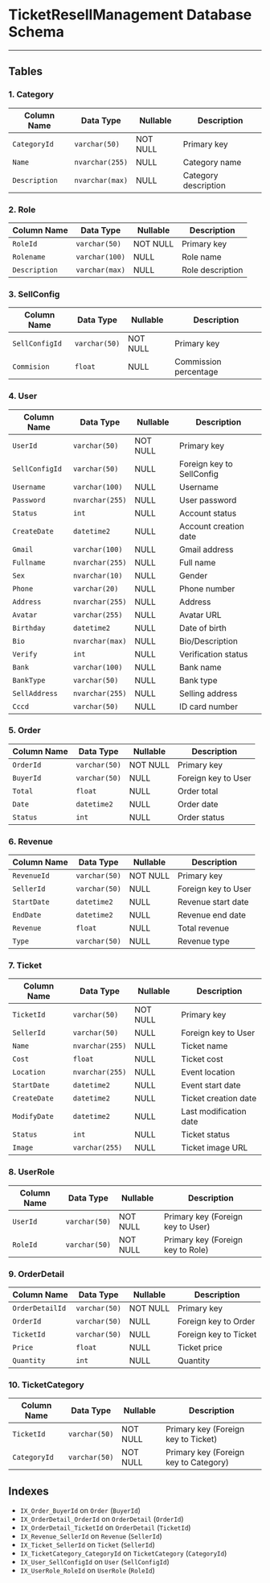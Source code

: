 # TicketResellManagement Database Schema

---

## Tables

### 1. Category
| Column Name   | Data Type      | Nullable | Description                 |
|---------------|----------------|----------|-----------------------------|
| `CategoryId`  | `varchar(50)`  | NOT NULL | Primary key                 |
| `Name`        | `nvarchar(255)`| NULL     | Category name               |
| `Description` | `nvarchar(max)`| NULL     | Category description        |

### 2. Role
| Column Name   | Data Type      | Nullable | Description                 |
|---------------|----------------|----------|-----------------------------|
| `RoleId`      | `varchar(50)`  | NOT NULL | Primary key                 |
| `Rolename`    | `varchar(100)` | NULL     | Role name                   |
| `Description` | `varchar(max)` | NULL     | Role description            |

### 3. SellConfig
| Column Name    | Data Type      | Nullable | Description              |
|----------------|----------------|----------|--------------------------|
| `SellConfigId` | `varchar(50)`  | NOT NULL | Primary key              |
| `Commision`    | `float`        | NULL     | Commission percentage    |

### 4. User
| Column Name    | Data Type       | Nullable | Description              |
|----------------|-----------------|----------|--------------------------|
| `UserId`       | `varchar(50)`   | NOT NULL | Primary key              |
| `SellConfigId` | `varchar(50)`   | NULL     | Foreign key to SellConfig|
| `Username`     | `varchar(100)`  | NULL     | Username                 |
| `Password`     | `nvarchar(255)` | NULL     | User password            |
| `Status`       | `int`           | NULL     | Account status           |
| `CreateDate`   | `datetime2`     | NULL     | Account creation date    |
| `Gmail`        | `varchar(100)`  | NULL     | Gmail address            |
| `Fullname`     | `nvarchar(255)` | NULL     | Full name                |
| `Sex`          | `nvarchar(10)`  | NULL     | Gender                   |
| `Phone`        | `varchar(20)`   | NULL     | Phone number             |
| `Address`      | `nvarchar(255)` | NULL     | Address                  |
| `Avatar`       | `varchar(255)`  | NULL     | Avatar URL               |
| `Birthday`     | `datetime2`     | NULL     | Date of birth            |
| `Bio`          | `nvarchar(max)` | NULL     | Bio/Description          |
| `Verify`       | `int`           | NULL     | Verification status      |
| `Bank`         | `varchar(100)`  | NULL     | Bank name                |
| `BankType`     | `varchar(50)`   | NULL     | Bank type                |
| `SellAddress`  | `nvarchar(255)` | NULL     | Selling address          |
| `Cccd`         | `varchar(50)`   | NULL     | ID card number           |

### 5. Order
| Column Name   | Data Type      | Nullable | Description              |
|---------------|----------------|----------|--------------------------|
| `OrderId`     | `varchar(50)`  | NOT NULL | Primary key              |
| `BuyerId`     | `varchar(50)`  | NULL     | Foreign key to User      |
| `Total`       | `float`        | NULL     | Order total              |
| `Date`        | `datetime2`    | NULL     | Order date               |
| `Status`      | `int`          | NULL     | Order status             |

### 6. Revenue
| Column Name   | Data Type      | Nullable | Description              |
|---------------|----------------|----------|--------------------------|
| `RevenueId`   | `varchar(50)`  | NOT NULL | Primary key              |
| `SellerId`    | `varchar(50)`  | NULL     | Foreign key to User      |
| `StartDate`   | `datetime2`    | NULL     | Revenue start date       |
| `EndDate`     | `datetime2`    | NULL     | Revenue end date         |
| `Revenue`     | `float`        | NULL     | Total revenue            |
| `Type`        | `varchar(50)`  | NULL     | Revenue type             |

### 7. Ticket
| Column Name   | Data Type       | Nullable | Description              |
|---------------|-----------------|----------|--------------------------|
| `TicketId`    | `varchar(50)`   | NOT NULL | Primary key              |
| `SellerId`    | `varchar(50)`   | NULL     | Foreign key to User      |
| `Name`        | `nvarchar(255)` | NULL     | Ticket name              |
| `Cost`        | `float`         | NULL     | Ticket cost              |
| `Location`    | `nvarchar(255)` | NULL     | Event location           |
| `StartDate`   | `datetime2`     | NULL     | Event start date         |
| `CreateDate`  | `datetime2`     | NULL     | Ticket creation date     |
| `ModifyDate`  | `datetime2`     | NULL     | Last modification date   |
| `Status`      | `int`           | NULL     | Ticket status            |
| `Image`       | `varchar(255)`  | NULL     | Ticket image URL         |

### 8. UserRole
| Column Name   | Data Type      | Nullable | Description              |
|---------------|----------------|----------|--------------------------|
| `UserId`      | `varchar(50)`  | NOT NULL | Primary key (Foreign key to User) |
| `RoleId`      | `varchar(50)`  | NOT NULL | Primary key (Foreign key to Role) |

### 9. OrderDetail
| Column Name     | Data Type      | Nullable | Description              |
|-----------------|----------------|----------|--------------------------|
| `OrderDetailId` | `varchar(50)`  | NOT NULL | Primary key              |
| `OrderId`       | `varchar(50)`  | NULL     | Foreign key to Order     |
| `TicketId`      | `varchar(50)`  | NULL     | Foreign key to Ticket    |
| `Price`         | `float`        | NULL     | Ticket price             |
| `Quantity`      | `int`          | NULL     | Quantity                 |

### 10. TicketCategory
| Column Name   | Data Type      | Nullable | Description              |
|---------------|----------------|----------|--------------------------|
| `TicketId`    | `varchar(50)`  | NOT NULL | Primary key (Foreign key to Ticket) |
| `CategoryId`  | `varchar(50)`  | NOT NULL | Primary key (Foreign key to Category) |

## Indexes

- `IX_Order_BuyerId` on `Order` (`BuyerId`)
- `IX_OrderDetail_OrderId` on `OrderDetail` (`OrderId`)
- `IX_OrderDetail_TicketId` on `OrderDetail` (`TicketId`)
- `IX_Revenue_SellerId` on `Revenue` (`SellerId`)
- `IX_Ticket_SellerId` on `Ticket` (`SellerId`)
- `IX_TicketCategory_CategoryId` on `TicketCategory` (`CategoryId`)
- `IX_User_SellConfigId` on `User` (`SellConfigId`)
- `IX_UserRole_RoleId` on `UserRole` (`RoleId`)
